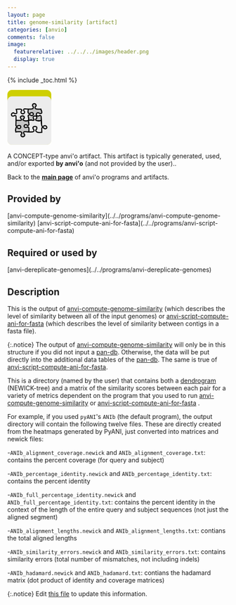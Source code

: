 ```yaml
---
layout: page
title: genome-similarity [artifact]
categories: [anvio]
comments: false
image:
  featurerelative: ../../../images/header.png
  display: true
---
```



{% include _toc.html %}


<img src="../../images/icons/CONCEPT.png" alt="CONCEPT" style="width:100px; border:none" />

A CONCEPT-type anvi'o artifact. This artifact is typically generated, used, and/or exported **by anvi'o** (and not provided by the user)..

Back to the **[main page](../../)** of anvi'o programs and artifacts.

## Provided by


<p style="text-align: left" markdown="1"><span class="artifact-p">[anvi-compute-genome-similarity](../../programs/anvi-compute-genome-similarity)</span> <span class="artifact-p">[anvi-script-compute-ani-for-fasta](../../programs/anvi-script-compute-ani-for-fasta)</span></p>


## Required or used by


<p style="text-align: left" markdown="1"><span class="artifact-r">[anvi-dereplicate-genomes](../../programs/anvi-dereplicate-genomes)</span></p>


## Description

This is the output of <span class="artifact-n">[anvi-compute-genome-similarity](/software/anvio/help/main/programs/anvi-compute-genome-similarity)</span> (which describes the level of similarity between all of the input genomes) or <span class="artifact-n">[anvi-script-compute-ani-for-fasta](/software/anvio/help/main/programs/anvi-script-compute-ani-for-fasta)</span> (which describes the level of similarity between contigs in a fasta file). 

{:.notice}
The output of <span class="artifact-n">[anvi-compute-genome-similarity](/software/anvio/help/main/programs/anvi-compute-genome-similarity)</span> will only be in this structure if you did not input a <span class="artifact-n">[pan-db](/software/anvio/help/main/artifacts/pan-db)</span>. Otherwise, the data will be put directly into the additional data tables of the <span class="artifact-n">[pan-db](/software/anvio/help/main/artifacts/pan-db)</span>. The same is true of <span class="artifact-n">[anvi-script-compute-ani-for-fasta](/software/anvio/help/main/programs/anvi-script-compute-ani-for-fasta)</span>. 

This is a directory (named by the user) that contains both a <span class="artifact-n">[dendrogram](/software/anvio/help/main/artifacts/dendrogram)</span> (NEWICK-tree) and a matrix of the similarity scores between each pair for a variety of metrics dependent on the program that you used to run <span class="artifact-n">[anvi-compute-genome-similarity](/software/anvio/help/main/programs/anvi-compute-genome-similarity)</span> or <span class="artifact-n">[anvi-script-compute-ani-for-fasta](/software/anvio/help/main/programs/anvi-script-compute-ani-for-fasta)</span> .

For example, if you used `pyANI`'s `ANIb` (the default program), the output directory will contain the following twelve files. These are directly created from the heatmaps generated by PyANI, just converted into matrices and newick files: 

-`ANIb_alignment_coverage.newick` and `ANIb_alignment_coverage.txt`: contains the percent coverage (for query and subject)

-`ANIb_percentage_identity.newick` and `ANIb_percentage_identity.txt`: contains the percent identity

-`ANIb_full_percentage_identity.newick` and `ANIb_full_percentage_identity.txt`: contains the percent identity in the context of the length of the entire query and subject sequences (not just the aligned segment)

-`ANIb_alignment_lengths.newick` and `ANIb_alignment_lengths.txt`: contians the total aligned lengths 

-`ANIb_similarity_errors.newick` and `ANIb_similarity_errors.txt`: contains similarity errors (total number of mismatches, not including indels)

-`ANIb_hadamard.newick` and `ANIb_hadamard.txt`: contians the hadamard matrix (dot product of identity and coverage matrices)



{:.notice}
Edit [this file](https://github.com/merenlab/anvio/tree/master/anvio/docs/artifacts/genome-similarity.md) to update this information.

